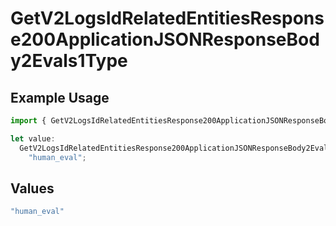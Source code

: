 # GetV2LogsIdRelatedEntitiesResponse200ApplicationJSONResponseBody2Evals1Type

## Example Usage

```typescript
import { GetV2LogsIdRelatedEntitiesResponse200ApplicationJSONResponseBody2Evals1Type } from "orq-poc-typescript-multi-env-version/models/operations";

let value:
  GetV2LogsIdRelatedEntitiesResponse200ApplicationJSONResponseBody2Evals1Type =
    "human_eval";
```

## Values

```typescript
"human_eval"
```